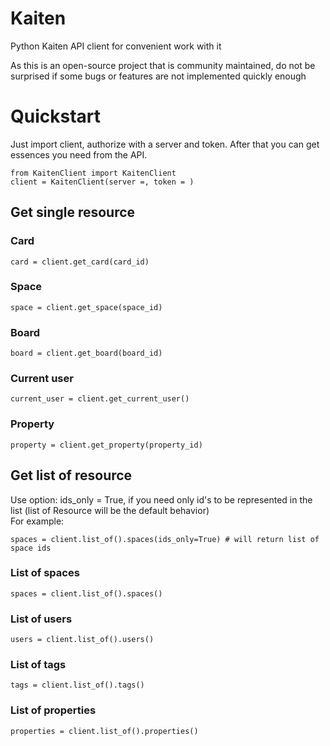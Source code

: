 # Kaiten
Python Kaiten API client for convenient work with it

As this is an open-source project that is community maintained, do not be surprised if some bugs or features are not implemented quickly enough

# Quickstart
Just import client, authorize with a server and token. 
After that you can get essences you need from the API.
```
from KaitenClient import KaitenClient
client = KaitenClient(server =, token = )
```

## Get single resource
### Card
```
card = client.get_card(card_id)
```
### Space
```
space = client.get_space(space_id)
```

### Board
```
board = client.get_board(board_id)
```

### Current user
```
current_user = client.get_current_user()
```

### Property
```
property = client.get_property(property_id)
```
## Get list of resource
Use option: ids_only = True, if you need only id's to be represented in the list (list of Resource will be the default behavior)  
For example:
```
spaces = client.list_of().spaces(ids_only=True) # will return list of space ids
```
### List of spaces
```
spaces = client.list_of().spaces()
```

### List of users
```
users = client.list_of().users()
```

### List of tags
```
tags = client.list_of().tags()
```

### List of properties
```
properties = client.list_of().properties()
```